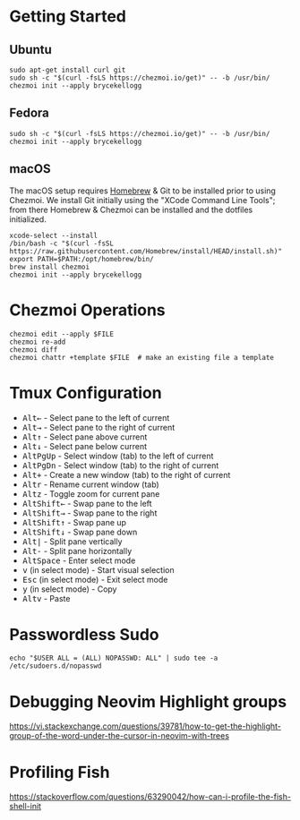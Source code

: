 # Getting Started

## Ubuntu
```
sudo apt-get install curl git
sudo sh -c "$(curl -fsLS https://chezmoi.io/get)" -- -b /usr/bin/
chezmoi init --apply brycekellogg
```

## Fedora
```
sudo sh -c "$(curl -fsLS https://chezmoi.io/get)" -- -b /usr/bin/
chezmoi init --apply brycekellogg
```

## macOS
The macOS setup requires [Homebrew](https://docs.brew.sh/) & Git to be installed prior to using Chezmoi. We install Git initially using
the "XCode Command Line Tools"; from there Homebrew & Chezmoi can be installed and the dotfiles initialized.

```shell
xcode-select --install
/bin/bash -c "$(curl -fsSL https://raw.githubusercontent.com/Homebrew/install/HEAD/install.sh)"
export PATH=$PATH:/opt/homebrew/bin/
brew install chezmoi
chezmoi init --apply brycekellogg
```

# Chezmoi Operations
```
chezmoi edit --apply $FILE
chezmoi re-add
chezmoi diff
chezmoi chattr +template $FILE  # make an existing file a template
```

# Tmux Configuration

- <kbd>Alt</kbd><kbd>←</kbd> - Select pane to the left of current
- <kbd>Alt</kbd><kbd>→</kbd> - Select pane to the right of current
- <kbd>Alt</kbd><kbd>↑</kbd> - Select pane above current
- <kbd>Alt</kbd><kbd>↓</kbd> - Select pane below current
- <kbd>Alt</kbd><kbd>PgUp</kbd> - Select window (tab) to the left of current
- <kbd>Alt</kbd><kbd>PgDn</kbd> - Select window (tab) to the right of current
- <kbd>Alt</kbd><kbd>+</kbd> - Create a new window (tab) to the right of current
- <kbd>Alt</kbd><kbd>r</kbd> - Rename current window (tab)
- <kbd>Alt</kbd><kbd>z</kbd> - Toggle zoom for current pane
- <kbd>Alt</kbd><kbd>Shift</kbd><kbd>←</kbd> - Swap pane to the left
- <kbd>Alt</kbd><kbd>Shift</kbd><kbd>→</kbd> - Swap pane to the right
- <kbd>Alt</kbd><kbd>Shift</kbd><kbd>↑</kbd> - Swap pane up
- <kbd>Alt</kbd><kbd>Shift</kbd><kbd>↓</kbd> - Swap pane down
- <kbd>Alt</kbd><kbd>|</kbd> - Split pane vertically
- <kbd>Alt</kbd><kbd>-</kbd> - Split pane horizontally
- <kbd>Alt</kbd><kbd>Space</kbd> - Enter select mode
- <kbd>v</kbd> (in select mode) - Start visual selection
- <kbd>Esc</kbd> (in select mode) - Exit select mode
- <kbd>y</kbd> (in select mode) - Copy
- <kbd>Alt</kbd><kbd>v</kbd> - Paste

# Passwordless Sudo
```shell
echo "$USER ALL = (ALL) NOPASSWD: ALL" | sudo tee -a /etc/sudoers.d/nopasswd
```

# Debugging Neovim Highlight groups
https://vi.stackexchange.com/questions/39781/how-to-get-the-highlight-group-of-the-word-under-the-cursor-in-neovim-with-trees


# Profiling Fish
https://stackoverflow.com/questions/63290042/how-can-i-profile-the-fish-shell-init
